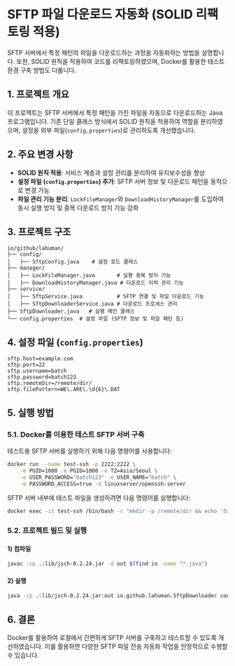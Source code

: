 # SFTP 파일 다운로드 자동화 (SOLID 리팩토링 적용)

SFTP 서버에서 특정 패턴의 파일을 다운로드하는 과정을 자동화하는 방법을 설명합니다. 또한, SOLID 원칙을 적용하여 코드를 리팩토링하였으며, Docker를 활용한 테스트 환경 구축 방법도 다룹니다.

## 1. 프로젝트 개요
이 프로젝트는 SFTP 서버에서 특정 패턴을 가진 파일을 자동으로 다운로드하는 Java 프로그램입니다.
기존 단일 클래스 방식에서 SOLID 원칙을 적용하여 역할을 분리하였으며, 설정을 외부 파일(`config.properties`)로 관리하도록 개선했습니다.

## 2. 주요 변경 사항
- **SOLID 원칙 적용**: 서비스 계층과 설정 관리를 분리하여 유지보수성을 향상
- **설정 파일 (`config.properties`) 추가**: SFTP 서버 정보 및 다운로드 패턴을 동적으로 변경 가능
- **파일 관리 기능 분리**: `LockFileManager`와 `DownloadHistoryManager`를 도입하여 동시 실행 방지 및 중복 다운로드 방지 기능 강화

## 3. 프로젝트 구조
```
io/github/lahuman/
├── config/
│   ├── SftpConfig.java    # 설정 로드 클래스
├── manager/
│   ├── LockFileManager.java       # 실행 중복 방지 기능
│   ├── DownloadHistoryManager.java # 다운로드 이력 관리 기능
├── service/
│   ├── SftpService.java           # SFTP 연결 및 파일 다운로드 기능
│   ├── SftpDownloaderService.java # 다운로드 프로세스 관리
├── SftpDownloader.java   # 실행 메인 클래스
└── config.properties  # 설정 파일 (SFTP 정보 및 파일 패턴 등)
```

## 4. 설정 파일 (`config.properties`)
```properties
sftp.host=example.com
sftp.port=22
sftp.username=batch
sftp.password=batch123
sftp.remoteDir=/remote/dir/
sftp.filePattern=WE\.ARE\.\d{6}\.DAT
```

## 5. 실행 방법
### 5.1. Docker를 이용한 테스트 SFTP 서버 구축
테스트용 SFTP 서버를 실행하기 위해 다음 명령어를 사용합니다:
```bash
docker run --name test-ssh -p 2222:2222 \
    -e PUID=1000 -e PGID=1000 -e TZ=Asia/Seoul \
    -e USER_PASSWORD="batch123" -e USER_NAME="batch" \
    -e PASSWORD_ACCESS=true -d linuxserver/openssh-server
```

SFTP 서버 내부에 테스트 파일을 생성하려면 다음 명령어를 실행합니다:
```bash
docker exec -it test-ssh /bin/bash -c "mkdir -p /remote/dir && echo 'Sample Data' > /remote/dir/WE.ARE.202404.DAT"
```

### 5.2. 프로젝트 빌드 및 실행
#### 1) 컴파일
```bash
javac -cp .:lib/jsch-0.2.24.jar -d out $(find io -name "*.java")
```

#### 2) 실행
```bash
java -cp .:lib/jsch-0.2.24.jar:out io.github.lahuman.SftpDownloader config.properties
```

## 6. 결론
Docker를 활용하여 로컬에서 간편하게 SFTP 서버를 구축하고 테스트할 수 있도록 개선하였습니다.
이를 활용하면 다양한 SFTP 파일 전송 자동화 작업을 안정적으로 수행할 수 있습니다.



